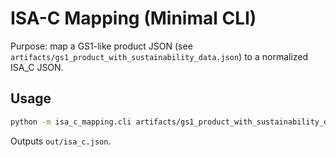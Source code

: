 # ISA-C Mapping (Minimal CLI)

Purpose: map a GS1-like product JSON (see `artifacts/gs1_product_with_sustainability_data.json`) to a normalized ISA_C JSON.

## Usage
```bash
python -m isa_c_mapping.cli artifacts/gs1_product_with_sustainability_data.json -o out/isa_c.json
```

Outputs `out/isa_c.json`.
